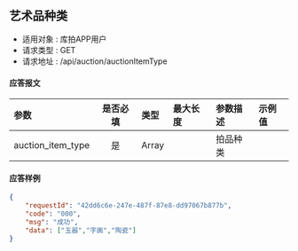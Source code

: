 ## 艺术品种类

* 适用对象 : 库拍APP用户
* 请求类型 : GET
* 请求地址 : /api/auction/auctionItemType

#### 应答报文

| 参数              | 是否必填 | 类型  | 最大长度 | 参数描述 | 示例值 |
| :---------------- | :------: | :---- | :------- | :------- | :----- |
| auction_item_type |    是    | Array |          | 拍品种类 |        |


#### 应答样例

```json
{
    "requestId": "42dd6c6e-247e-487f-87e8-dd97067b877b",	
    "code": "000",
	"msg": "成功",
	"data": ["玉器","字画","陶瓷"]
}
```

